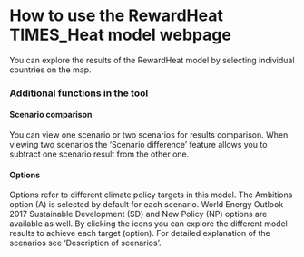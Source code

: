 # How to use the RewardHeat TIMES_Heat model webpage

You can explore the results of the RewardHeat model by selecting individual countries on the map. 

### Additional functions in the tool

#### Scenario comparison 

You can view one scenario or two scenarios for results comparison. When viewing two scenarios the ‘Scenario difference’ feature allows you to subtract one scenario result from the other one. 

#### Options

Options refer to different climate policy targets in this model. The Ambitions option (A) is selected by default for each scenario. World Energy Outlook 2017 Sustainable Development (SD) and New Policy (NP) options are available as well. By clicking the icons you can explore the different model results to achieve each target (option). For detailed explanation of the scenarios see ‘Description of scenarios’. 
